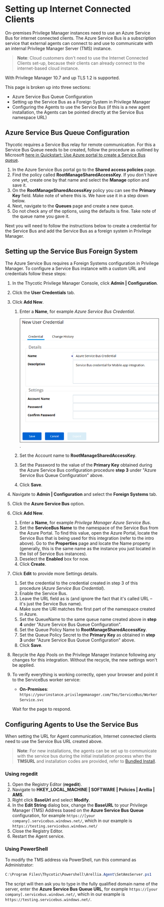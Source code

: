 [title]: # (Internet Connected Clients)
[tags]: # (on-prem,configuration)
[priority]: # (2)
# Setting up Internet Connected Clients

On-premises Privilege Manager instances need to use an Azure Service Bus for internet connected clients. The Azure Service Bus is a subscription service that external agents can connect to and use to communicate with an internal Privilege Manager Server (TMS) instance.

>**Note**: Cloud customers don't need to use the Internet Connected Clients set-up, because their clients can already connect to the internet-based cloud instance.

With Privilege Manager 10.7 and up TLS 1.2 is supported.

This page is broken up into three sections:

* Azure Service Bus Queue Configuration
* Setting up the Service Bus as a Foreign System in Privilege Manager
* Configuring the Agents to use the Service Bus (if this is a new agent installation, the Agents can be pointed directly at the Service Bus namespace URL)

## Azure Service Bus Queue Configuration

Thycotic requires a Service Bus relay for remote communication. For this a Service Bus Queue needs to be created, follow the procedure as outlined by Microsoft [here in Quickstart: Use Azure portal to create a Service Bus queue](https://docs.microsoft.com/en-us/azure/service-bus-messaging/service-bus-quickstart-portal).

1. In the Azure Service Bus portal go to the __Shared access policies__ page.
1. Find the policy called __RootManageSharedAccessKey__. If you don't have one yet, create one by that name and select the __Manage__ option and save it.
1. On the __RootManageSharedAccessKey__ policy you can see the __Primary Key__ field. Make note of where this is. We have use it in a step down below.
1. Next, navigate to the __Queues__ page and create a new queue.
1. Do not check any of the options, using the defaults is fine. Take note of the queue name you gave it.

Next you will need to follow the instructions below to create a credential for the Service Bus and add the Service Bus as a foreign system in Privilege Manager.

## Setting up the Service Bus Foreign System

The Azure Service Bus requires a Foreign Systems configuration in Privilege Manager. To configure a Service Bus instance with a custom URL and credentials follow these steps:

1. In the Thycotic Privilege Manager Console, click __Admin | Configuration__.
1. Click the __User Credentials__ tab.
1. Click __Add New__.
   1. Enter a __Name__, for example _Azure Service Bus Credential_.

      ![sb credential](../../mobile/images/sb-cred.png "Adding a new credentials for the Azure Service Bus").
   1. Set the Account name to __RootManageSharedAccessKey__.
   1. Set the Password to the value of the __Primary Key__ obtained during the Azure Service Bus configuration procedure __step 3__ under "Azure Service Bus Queue Configuration" above.
   1. Click __Save__.
1. Navigate to __Admin | Configuration__ and select the __Foreign Systems__ tab.
1. Click the __Azure Service Bus__ option.
1. Click __Add New__.
   1. Enter a __Name__, for example _Privilege Manager Azure Service Bus_.
   1. Set the __ServiceBus Name__ to the namespace of the Service Bus from the Azure Portal. To find this value, open the Azure Portal, locate the Service Bus that is being used for this integration (refer to the intro above). Go to the __Properties__ page and locate the Name property (generally, this is the same name as the instance you just located in the list of Service Bus instances).
   1. Deselect the __Enabled__ box for now.
   1. Click __Create__.
1. Click __Edit__ to provide more Settings details.
   1. Set the credential to the credential created in step 3 of this procedure (_Azure Service Bus Credential_).
   1. Enable the Service Bus.
   1. Leave the URL field as is (and ignore the fact that it's called URL – it's just the Service Bus name).
   1. Make sure the URI matches the first part of the namespace created in Azure.
   1. Set the QueueName to the same queue name created above in __step 4__ under "Azure Service Bus Queue Configuration".
   1. Set the Queue Policy Name to __RootManageSharedAccessKey__.
   1. Set the Queue Policy Secret to the __Primary Key__ as obtained in __step 3__ under "Azure Service Bus Queue Configuration" above.
   1. Click __Save__.
1. Recycle the App Pools on the Privilege Manager Instance following any changes for this integration. Without the recycle, the new settings won't be applied.
1. To verify everything is working correctly, open your browser and point it to the ServiceBus worker service:

   * __On-Premises__: `https://yourinstance.privilegemanager.com/Tms/ServiceBus/WorkerService.svc`

   Wait for the page to respond.

## Configuring Agents to Use the Service Bus

When setting the URL for Agent communication, Internet connected clients need to use the Service Bus URL created above.

>**Note**:
>For new installations, the agents can be set up to communicate with the service bus during the initial installation process when the __TMSURL__ and installation codes are provided, refer to [Bundled Install](../install/agent-inst-win-bundle.md).

### Using regedit

1. Open the Registry Editor (__regedit__).
1. Navigate to __HKEY_LOCAL_MACHINE | SOFTWARE | Policies | Arellia | AMS__.
1. Right click __BaseUrl__ and select __Modify__.
1. In the __Edit String__ dialog box, change the __BaseURL__ to your Privilege Manager (TMS) Address based on the __Azure Service Bus Queue__ configuration, for example `https://[your company].servicebus.windows.net/`, which in our example is `https://testing.servicebus.windows.net/`
1. Close the Registry Editor.
1. Restart the Agent service.

### Using PowerShell

To modify the TMS address via PowerShell, run this command as Administrator:

```ps1
C:\Program Files\Thycotic\Powershell\Arellia.Agent\SetAmsServer.ps1
```

The script will then ask you to type in the fully qualified domain name of the server, enter the __Azure Service Bus Queue URL__, for example `https://[your company].servicebus.windows.net/`, which in our example is `https://testing.servicebus.windows.net/`.
